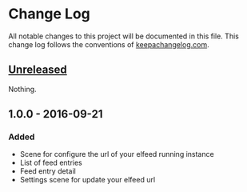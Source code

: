# Change Log
All notable changes to this project will be documented in this file. This change log follows the conventions of [keepachangelog.com](http://keepachangelog.com/).

## [Unreleased]

Nothing.

## 1.0.0 - 2016-09-21
### Added
- Scene for configure the url of your elfeed running instance
- List of feed entries
- Feed entry detail
- Settings scene for update your elfeed url

[Unreleased]: https://github.com/areina/elfeed-cljsrn/compare/1.0.0...HEAD
[1.0.0]: https://github.com/areina/elfeed-cljsrn/compare/c5668e2...1.0.0
